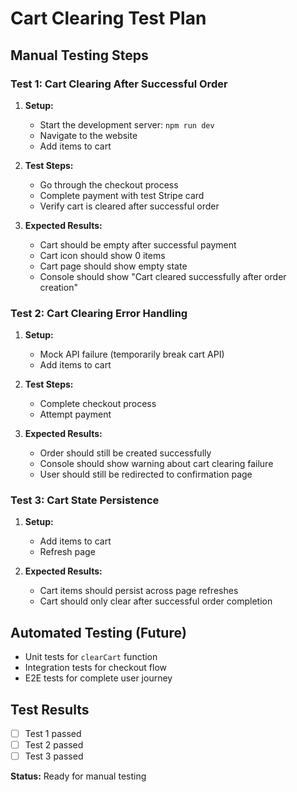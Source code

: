 # Cart Clearing Test Plan

## Manual Testing Steps

### Test 1: Cart Clearing After Successful Order
1. **Setup:**
   - Start the development server: `npm run dev`
   - Navigate to the website
   - Add items to cart

2. **Test Steps:**
   - Go through the checkout process
   - Complete payment with test Stripe card
   - Verify cart is cleared after successful order

3. **Expected Results:**
   - Cart should be empty after successful payment
   - Cart icon should show 0 items
   - Cart page should show empty state
   - Console should show "Cart cleared successfully after order creation"

### Test 2: Cart Clearing Error Handling
1. **Setup:**
   - Mock API failure (temporarily break cart API)
   - Add items to cart

2. **Test Steps:**
   - Complete checkout process
   - Attempt payment

3. **Expected Results:**
   - Order should still be created successfully
   - Console should show warning about cart clearing failure
   - User should still be redirected to confirmation page

### Test 3: Cart State Persistence
1. **Setup:**
   - Add items to cart
   - Refresh page

2. **Expected Results:**
   - Cart items should persist across page refreshes
   - Cart should only clear after successful order completion

## Automated Testing (Future)
- Unit tests for `clearCart` function
- Integration tests for checkout flow
- E2E tests for complete user journey

## Test Results
- [ ] Test 1 passed
- [ ] Test 2 passed  
- [ ] Test 3 passed

**Status:** Ready for manual testing
